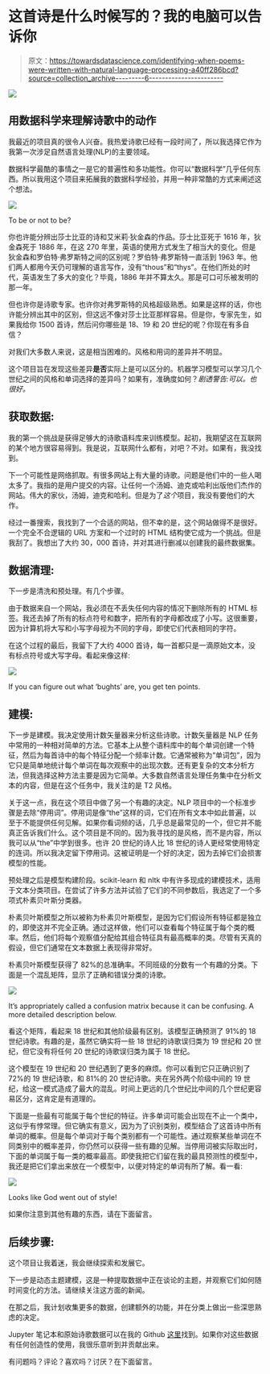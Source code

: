 # 这首诗是什么时候写的？我的电脑可以告诉你

> 原文：<https://towardsdatascience.com/identifying-when-poems-were-written-with-natural-language-processing-a40ff286bcd?source=collection_archive---------6----------------------->

![](img/00bf516825333d2492e976cf5eacf897.png)

## 用数据科学来理解诗歌中的动作

我最近的项目真的很令人兴奋。我热爱诗歌已经有一段时间了，所以我选择它作为我第一次涉足自然语言处理(NLP)的主要领域。

数据科学最酷的事情之一是它的普遍性和多功能性。你可以“数据科学”几乎任何东西。所以我用这个项目来拓展我的数据科学经验，并用一种非常酷的方式来阐述这个想法。

![](img/55ffe141488c42d0c911f05da1079257.png)

To be or not to be?

你也许能分辨出莎士比亚的诗和艾米莉·狄金森的作品。莎士比亚死于 1616 年，狄金森死于 1886 年，在这 270 年里，英语的使用方式发生了相当大的变化。但是狄金森和罗伯特·弗罗斯特之间的区别呢？罗伯特·弗罗斯特一直活到 1963 年。他们两人都用今天仍可理解的语言写作，没有“thous”和“thys”。在他们所处的时代，英语发生了多大的变化？毕竟，1886 年并不算太久。那是可口可乐被发明的那一年。

但也许你是诗歌专家。也许你对弗罗斯特的风格超级熟悉。如果是这样的话，你也许能分辨出其中的区别，但这远不像对莎士比亚那样容易。但是你，专家先生，如果我给你 1500 首诗，然后问你哪些是 18、19 和 20 世纪的呢？你现在有多自信？

对我们大多数人来说，这是相当困难的。风格和用词的差异并不明显。

这个项目旨在发现这些差异**是否**实际上是可以区分的。机器学习模型可以学习几个世纪之间的风格和单词选择的差异吗？如果有，准确度如何？*剧透警告:可以。也很好。*

## 获取数据:

我的第一个挑战是获得足够大的诗歌语料库来训练模型。起初，我期望这在互联网的某个地方很容易得到。我是说，互联网什么都有，对吧？不对。如果有，我没找到。

下一个可能性是网络抓取。有很多网站上有大量的诗歌。问题是他们中的一些人喝太多了。我指的是用户提交的内容。让任何一个汤姆、迪克或哈利出版他们杰作的网站。伟大的家伙，汤姆，迪克和哈利。但是为了*这个*项目，我没有要他们的大作。

经过一番搜索，我找到了一个合适的网站，但不幸的是，这个网站做得不是很好。一个完全不合逻辑的 URL 方案和一个过时的 HTML 结构使它成为一个挑战。但是我刮了。我想出了大约 30，000 首诗，并对其进行删减以创建我的最终数据集。

## 数据清理:

下一步是清洗和预处理。有几个步骤。

由于数据来自一个网站，我必须在不丢失任何内容的情况下删除所有的 HTML 标签。我还去掉了所有的标点符号和数字，把所有的字母都改成了小写。这很重要，因为计算机将大写和小写字母视为不同的字母，即使它们代表相同的字符。

在这个过程的最后，我留下了大约 4000 首诗，每一首都只是一滴原始文本，没有标点符号或大写字母。看起来像这样:

![](img/8299770662ea38fb55b456f2d374527d.png)

If you can figure out what ‘bughts’ are, you get ten points.

## 建模:

下一步是建模。我决定使用计数矢量器来分析这些诗歌。计数矢量器是 NLP 任务中常用的一种相对简单的方法。它基本上从整个语料库中的每个单词创建一个特征，然后为每首诗中的每个特征分配一个频率计数。它通常被称为“单词包”，因为它只是简单地统计每个单词在每次观察中的出现次数。还有更复杂的文本分析方法，但我选择这种方法主要是因为它简单。大多数自然语言处理任务集中在分析文本的内容，但是在这个任务中，我关注的是 T2 风格。

关于这一点，我在这个项目中做了另一个有趣的决定。NLP 项目中的一个标准步骤是去除“停用词”。停用词是像“the”这样的词，它们在所有文本中如此普遍，以至于不能提供任何见解。如果你看词频的话，几乎总是最常见的一个，但它并不能真正告诉我们什么。这个项目是不同的。因为我寻找的是风格，而不是内容，所以我可以从“the”中学到很多。也许 20 世纪的诗人比 18 世纪的诗人更经常使用特定的连词。所以我决定留下停用词。这被证明是一个好的决定，因为去掉它们会损害模型的性能。

预处理之后是模型构建阶段。scikit-learn 和 nltk 中有许多现成的建模技术，适用于文本分类项目。在尝试了许多方法并试验了它们的不同参数后，我选定了一个多项式朴素贝叶斯分类器。

朴素贝叶斯模型之所以被称为朴素贝叶斯模型，是因为它们假设所有特征都是独立的，即使这并不完全正确。通过这样做，他们可以查看每个特征属于每个类的概率。然后，他们将每个观察值分配给其组合特征具有最高概率的类。尽管有天真的假设，但它们通常在文本数据上表现得非常好。

朴素贝叶斯模型获得了 82%的总准确率。不同班级的分数有一个有趣的分类。下面是一个混乱矩阵，显示了正确和错误分类的诗歌。

![](img/3ed7db283d625ce7c103fb344f3905d1.png)

It’s appropriately called a confusion matrix because it can be confusing. A more detailed description below.

看这个矩阵，看起来 18 世纪和其他阶级最有区别。该模型正确预测了 91%的 18 世纪诗歌。有趣的是，虽然它确实将一些 18 世纪的诗歌误归类为 19 世纪和 20 世纪，但它没有将任何 20 世纪的诗歌误归类为属于 18 世纪。

这个模型在 19 世纪和 20 世纪遇到了更多的麻烦。你可以看到它只正确识别了 72%的 19 世纪诗歌，和 81%的 20 世纪诗歌。夹在另外两个阶级中间的 19 世纪，给这一模式造成了最大的混乱。时间上更远的几个世纪比中间的几个世纪更容易区分，这肯定是有道理的。

下面是一些最有可能属于每个世纪的特征。许多单词可能会出现在不止一个类中，这似乎有悖常理。但它确实有意义，因为为了识别类别，模型结合了这首诗中所有单词的概率。但是每个单词对于每个类别都有一个可能性。通过观察某些单词在不同类别中的概率差异，你仍然可以获得一些有趣的见解。当停用词被实际取出时，下面的单词属于每一类的概率最高。即使我把它们留在我的最具预测性的模型中，我还是把它们拿出来放在一个模型中，以便对特定的单词有所了解。看一看:

![](img/e5f8f26350de8769ed45a6586f25b8a1.png)

Looks like God went out of style!

如果你注意到其他有趣的东西，请在下面留言。

## 后续步骤:

这个项目让我着迷，我会继续探索和发展它。

下一步是动态主题建模，这是一种提取数据中正在谈论的主题，并观察它们如何随时间变化的方法。请继续关注这方面的新闻。

在那之后，我计划收集更多的数据，创建额外的功能，并在分类上做出一些深思熟虑的决定。

Jupyter 笔记本和原始诗歌数据可以在我的 Github [这里](https://github.com/chaimgluck/projects/tree/master/Project-poems)找到。如果你对这些数据有任何创造性的使用，我很乐意听到并贡献出来。

有问题吗？评论？喜欢吗？讨厌？在下面留言。